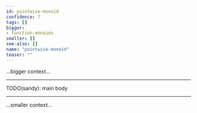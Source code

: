 ```yaml
---
id: pointwise-monoid
confidence: 7
tags: []
bigger:
- function-monoids
smaller: []
see-also: []
name: "pointwise-monoid"
teaser: ""
---
```



...bigger context...

---

TODO(sandy): main body

---

...smaller context...
